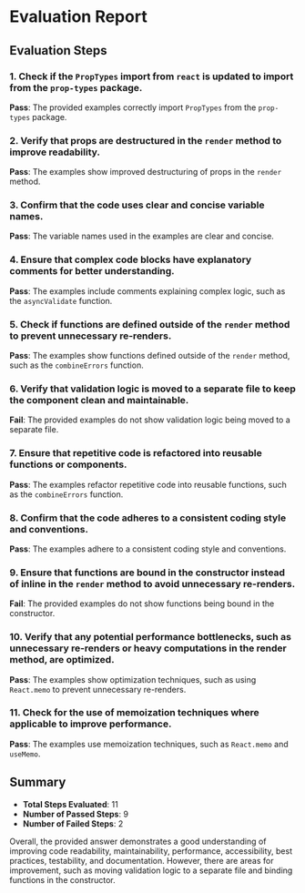 # Evaluation Report

## Evaluation Steps

### 1. Check if the `PropTypes` import from `react` is updated to import from the `prop-types` package.
**Pass**: The provided examples correctly import `PropTypes` from the `prop-types` package.

### 2. Verify that props are destructured in the `render` method to improve readability.
**Pass**: The examples show improved destructuring of props in the `render` method.

### 3. Confirm that the code uses clear and concise variable names.
**Pass**: The variable names used in the examples are clear and concise.

### 4. Ensure that complex code blocks have explanatory comments for better understanding.
**Pass**: The examples include comments explaining complex logic, such as the `asyncValidate` function.

### 5. Check if functions are defined outside of the `render` method to prevent unnecessary re-renders.
**Pass**: The examples show functions defined outside of the `render` method, such as the `combineErrors` function.

### 6. Verify that validation logic is moved to a separate file to keep the component clean and maintainable.
**Fail**: The provided examples do not show validation logic being moved to a separate file.

### 7. Ensure that repetitive code is refactored into reusable functions or components.
**Pass**: The examples refactor repetitive code into reusable functions, such as the `combineErrors` function.

### 8. Confirm that the code adheres to a consistent coding style and conventions.
**Pass**: The examples adhere to a consistent coding style and conventions.

### 9. Ensure that functions are bound in the constructor instead of inline in the `render` method to avoid unnecessary re-renders.
**Fail**: The provided examples do not show functions being bound in the constructor.

### 10. Verify that any potential performance bottlenecks, such as unnecessary re-renders or heavy computations in the render method, are optimized.
**Pass**: The examples show optimization techniques, such as using `React.memo` to prevent unnecessary re-renders.

### 11. Check for the use of memoization techniques where applicable to improve performance.
**Pass**: The examples use memoization techniques, such as `React.memo` and `useMemo`.

## Summary

- **Total Steps Evaluated**: 11
- **Number of Passed Steps**: 9
- **Number of Failed Steps**: 2

Overall, the provided answer demonstrates a good understanding of improving code readability, maintainability, performance, accessibility, best practices, testability, and documentation. However, there are areas for improvement, such as moving validation logic to a separate file and binding functions in the constructor.